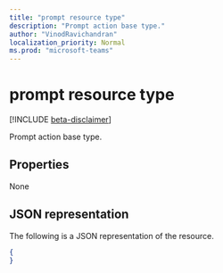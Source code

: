```yaml
---
title: "prompt resource type"
description: "Prompt action base type."
author: "VinodRavichandran"
localization_priority: Normal
ms.prod: "microsoft-teams"
---
```


# prompt resource type

[!INCLUDE [beta-disclaimer](../../includes/beta-disclaimer.md)]

Prompt action base type.

## Properties

None

## JSON representation

The following is a JSON representation of the resource.

<!-- {
  "blockType": "resource",
  "optionalProperties": [

  ],
  "@odata.type": "microsoft.graph.prompt"
}-->

```json
{
}
```

<!-- uuid: 8fcb5dbc-d5aa-4681-8e31-b001d5168d79
2015-10-25 14:57:30 UTC -->
<!--
{
  "type": "#page.annotation",
  "description": "prompt resource",
  "keywords": "",
  "section": "documentation",
  "tocPath": "",
  "suppressions": []
}
-->
